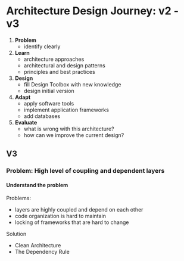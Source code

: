# Architecture Design Journey: v2 - v3
1. **Problem**
   - identify clearly
2. **Learn**
   - architecture approaches
   - architectural and design patterns
   - principles and best practices
3. **Design**
   - fill Design Toolbox with new knowledge
   - design initial version 
4. **Adapt**
   - apply software tools
   - implement application frameworks
   - add databases
5. **Evaluate**
   - what is wrong with this architecture?
   - how can we improve the current design?

## V3
### Problem: High level of coupling and dependent layers
#### Understand the problem
Problems:
- layers are highly coupled and depend on each other
- code organization is hard to maintain
- locking of frameworks that are hard to change

Solution
- Clean Architecture
- The Dependency Rule